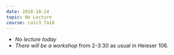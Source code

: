 ```yaml
---
date: 2018-10-24
topic: No Lecture
course: calc3_fa18
---
```


- *No lecture today*
- *There will be a workshop* from 2-3:30 as usual in Heieser 106.
